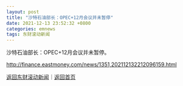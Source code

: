 ```yaml
---
layout: post
title: "沙特石油部长：OPEC+12月会议并未暂停"
date: 2021-12-13 23:52:32 +0800
categories: emnews
tags: 东财滚动新闻
---
```


沙特石油部长：OPEC+12月会议并未暂停。

<http://finance.eastmoney.com/news/1351,202112132212096159.html>

[返回东财滚动新闻](//finews.withounder.com/emnews/)｜[返回首页](//finews.withounder.com/)